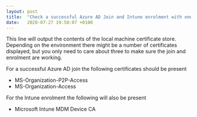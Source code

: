 ```yaml
---
layout: post
title:  "Check a successful Azure AD Join and Intune enrolment with one line of PowerShell"
date:   2020-07-27 19:58:07 +0100
---
```


This line will output the contents of the local machine certificate store. Depending on the environment there might be a number of certificates displayed, but you only need to care about three to make sure the join and enrolment are working.  

For a successful Azure AD join the following certificates should be present

* MS-Organization-P2P-Access 
* MS-Organization-Access

For the Intune enrolment the following will also be present

* Microsoft Intune MDM Device CA

<script src="https://gist.github.com/adotcoop/e256fe93ad7a1da8b57c262308669ba7.js"></script>

